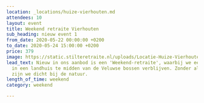 ```yaml
---
location: _locations/huize-vierhouten.md
attendees: 10
layout: event
title: Weekend retraite Vierhouten
sub_heading: nieuw event 1
from_date: 2020-05-22 00:00:00 +0200
to_date: 2020-05-24 15:00:00 +0200
price: 379
image: https://static.stilteretraite.nl/uploads/Locatie-Huize-Vierhouten-15.jpg
lead_text: Nieuw in ons aanbod is een 'Weekend-retraite', waarbij we een weekend lang
  in een landhuis te midden van de Veluwse bossen verblijven. Zonder al te veel luxe
  zijn we dicht bij de natuur.
length_of_time: weekend
category: weekend

---
```

